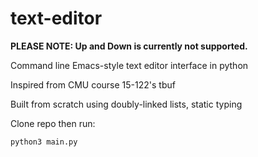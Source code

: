 # text-editor

**PLEASE NOTE: Up and Down is currently not supported.**



Command line Emacs-style text editor interface in python

Inspired from CMU course 15-122's tbuf

Built from scratch using doubly-linked lists, static typing

Clone repo then run:

```
python3 main.py
```
